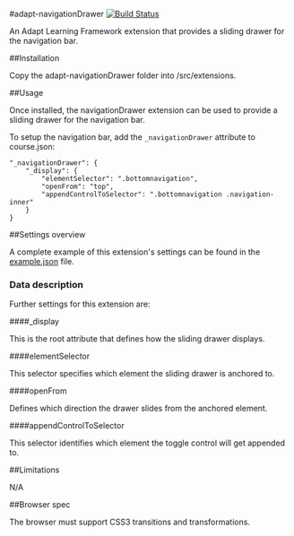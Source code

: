 #adapt-navigationDrawer [![Build Status](https://travis-ci.org/JeromeLam/adapt-navigationDrawer.svg?branch=master)](https://travis-ci.org/JeromeLam/adapt-navigationDrawer)

An Adapt Learning Framework extension that provides a sliding drawer for the navigation bar.

##Installation

Copy the adapt-navigationDrawer folder into /src/extensions.

##Usage

Once installed, the navigationDrawer extension can be used to provide a sliding drawer for the navigation bar.

To setup the navigation bar, add the ``_navigationDrawer`` attribute to course.json:

```
"_navigationDrawer": {
    "_display": {
        "elementSelector": ".bottomnavigation",
        "openFrom": "top",
        "appendControlToSelector": ".bottomnavigation .navigation-inner"
    }
}
```

##Settings overview

A complete example of this extension's settings can be found in the [example.json](https://github.com/JeromeLam/adapt-navigationDrawer/blob/master/example.json) file.

### Data description

Further settings for this extension are:

####_display

This is the root attribute that defines how the sliding drawer displays.

####elementSelector

This selector specifies which element the sliding drawer is anchored to.

####openFrom

Defines which direction the drawer slides from the anchored element.

####appendControlToSelector

This selector identifies which element the toggle control will get appended to.

##Limitations

N/A

##Browser spec

The browser must support CSS3 transitions and transformations.
